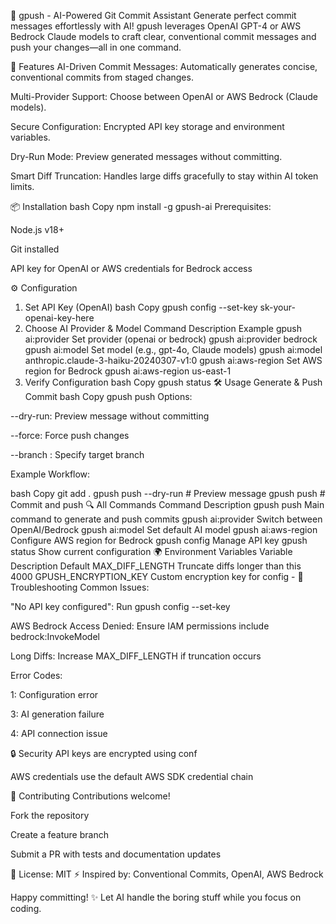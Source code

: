 🌟 gpush - AI-Powered Git Commit Assistant
Generate perfect commit messages effortlessly with AI!
gpush leverages OpenAI GPT-4 or AWS Bedrock Claude models to craft clear, conventional commit messages and push your changes—all in one command.

🚀 Features
AI-Driven Commit Messages: Automatically generates concise, conventional commits from staged changes.

Multi-Provider Support: Choose between OpenAI or AWS Bedrock (Claude models).

Secure Configuration: Encrypted API key storage and environment variables.

Dry-Run Mode: Preview generated messages without committing.

Smart Diff Truncation: Handles large diffs gracefully to stay within AI token limits.

📦 Installation
bash
Copy
npm install -g gpush-ai
Prerequisites:

Node.js v18+

Git installed

API key for OpenAI or AWS credentials for Bedrock access

⚙️ Configuration
1. Set API Key (OpenAI)
bash
Copy
gpush config --set-key sk-your-openai-key-here
2. Choose AI Provider & Model
Command	Description	Example
gpush ai:provider <provider>	Set provider (openai or bedrock)	gpush ai:provider bedrock
gpush ai:model <model>	Set model (e.g., gpt-4o, Claude models)	gpush ai:model anthropic.claude-3-haiku-20240307-v1:0
gpush ai:aws-region <region>	Set AWS region for Bedrock	gpush ai:aws-region us-east-1
3. Verify Configuration
bash
Copy
gpush status
🛠️ Usage
Generate & Push Commit
bash
Copy
gpush push
Options:

--dry-run: Preview message without committing

--force: Force push changes

--branch <name>: Specify target branch

Example Workflow:

bash
Copy
git add .
gpush push --dry-run  # Preview message
gpush push            # Commit and push
🔍 All Commands
Command	Description
gpush push	Main command to generate and push commits
gpush ai:provider	Switch between OpenAI/Bedrock
gpush ai:model	Set default AI model
gpush ai:aws-region	Configure AWS region for Bedrock
gpush config	Manage API key
gpush status	Show current configuration
🌍 Environment Variables
Variable	Description	Default
MAX_DIFF_LENGTH	Truncate diffs longer than this	4000
GPUSH_ENCRYPTION_KEY	Custom encryption key for config	-
🚨 Troubleshooting
Common Issues:

"No API key configured": Run gpush config --set-key

AWS Bedrock Access Denied: Ensure IAM permissions include bedrock:InvokeModel

Long Diffs: Increase MAX_DIFF_LENGTH if truncation occurs

Error Codes:

1: Configuration error

3: AI generation failure

4: API connection issue

🔒 Security
API keys are encrypted using conf

AWS credentials use the default AWS SDK credential chain

🤝 Contributing
Contributions welcome!

Fork the repository

Create a feature branch

Submit a PR with tests and documentation updates

📄 License: MIT
⚡ Inspired by: Conventional Commits, OpenAI, AWS Bedrock

Happy committing! ✨
Let AI handle the boring stuff while you focus on coding.